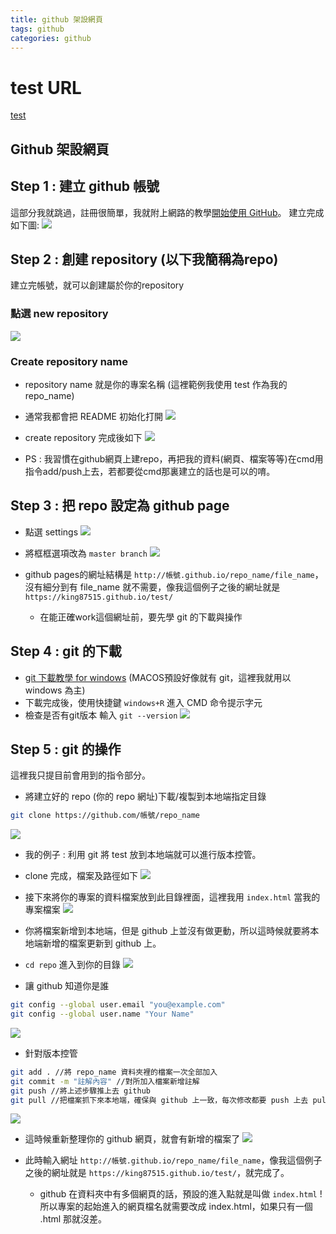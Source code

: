 ```yaml
---
title: github 架設網頁
tags: github
categories: github
---
```


# test URL

[test](https://king87515.github.io/test/)


## Github 架設網頁

## Step 1 : 建立 github 帳號
這部分我就跳過，註冊很簡單，我就附上網路的教學[開始使用 GitHub](https://progressbar.tw/posts/3)。
建立完成如下圖:
![](https://i.imgur.com/9q0IXt1.png)

## Step 2 : 創建 repository (以下我簡稱為repo)
建立完帳號，就可以創建屬於你的repository
### 點選 new repository
![](https://i.imgur.com/zVxISm9.png)
### Create repository name
* repository name 就是你的專案名稱 (這裡範例我使用 test 作為我的repo_name)
* 通常我都會把 README 初始化打開 
![](https://i.imgur.com/aQh1X3X.png)
* create repository 完成後如下
![](https://i.imgur.com/7f3cFd3.png)

* PS : 我習慣在github網頁上建repo，再把我的資料(網頁、檔案等等)在cmd用指令add/push上去，若都要從cmd那裏建立的話也是可以的唷。


## Step 3 : 把 repo 設定為 github page
* 點選 settings
![](https://i.imgur.com/40V54pt.png)

* 將框框選項改為 `master branch`
![](https://i.imgur.com/EgtOJ90.png)

* github pages的網址結構是 `http://帳號.github.io/repo_name/file_name`，沒有細分到有 file_name 就不需要，像我這個例子之後的網址就是 `https://king87515.github.io/test/`
    * 在能正確work這個網址前，要先學 git 的下載與操作

## Step 4 : git 的下載
* [git 下載教學 for windows](https://gitbook.tw/chapters/environment/install-git-in-windows.html) (MACOS預設好像就有 git，這裡我就用以 windows 為主)
* 下載完成後，使用快捷鍵 `windows+R` 進入 CMD 命令提示字元
* 檢查是否有git版本
    輸入 `git --version` 
    ![](https://i.imgur.com/fhndYvj.png)


## Step 5 : git 的操作
這裡我只提目前會用到的指令部分。

* 將建立好的 repo (你的 repo 網址)下載/複製到本地端指定目錄
```bash
git clone https://github.com/帳號/repo_name
```
![](https://i.imgur.com/5lldNnU.png)
* 我的例子 : 利用 git 將 test 放到本地端就可以進行版本控管。
* clone 完成，檔案及路徑如下
![](https://i.imgur.com/qwa4DAm.png)
* 接下來將你的專案的資料檔案放到此目錄裡面，這裡我用 `index.html` 當我的專案檔案
![](https://i.imgur.com/hhlcxHw.png)
* 你將檔案新增到本地端，但是 github 上並沒有做更動，所以這時候就要將本地端新增的檔案更新到 github 上。
* `cd repo` 進入到你的目錄
![](https://i.imgur.com/G9uui3i.png)

* 讓 github 知道你是誰
```bash 
git config --global user.email "you@example.com"
git config --global user.name "Your Name"
```
![](https://i.imgur.com/d1wGuwd.png)

* 針對版本控管
```bash
git add . //將 repo_name 資料夾裡的檔案一次全部加入
git commit -m "註解內容" //對所加入檔案新增註解
git push //將上述步驟推上去 github
git pull //把檔案抓下來本地端，確保與 github 上一致，每次修改都要 push 上去 pull 下來
```
![](https://i.imgur.com/bct0BW7.png)

* 這時候重新整理你的 github 網頁，就會有新增的檔案了
![](https://i.imgur.com/8GTSG4r.png)

* 此時輸入網址 `http://帳號.github.io/repo_name/file_name`，像我這個例子之後的網址就是 `https://king87515.github.io/test/`，就完成了。
    * github 在資料夾中有多個網頁的話，預設的進入點就是叫做 `index.html` ! 所以專案的起始進入的網頁檔名就需要改成 index.html，如果只有一個 .html 那就沒差。


